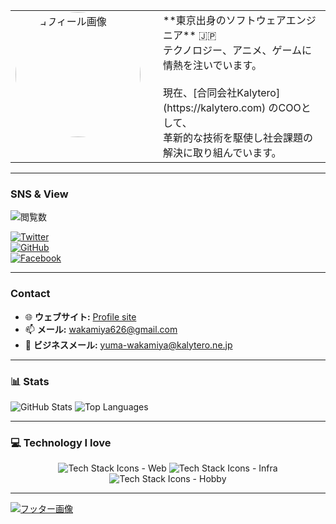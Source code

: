 <table>
  <tr>
    <td valign="top" width="220">
      <img src="https://www.small-engineer.net/images/profile.webp" alt="プロフィール画像" width="200" style="border-radius: 50%;">
    </td>
    <td valign="middle">
      **東京出身のソフトウェアエンジニア** 🇯🇵<br>
      テクノロジー、アニメ、ゲームに情熱を注いでいます。<br><br>
      現在、[合同会社Kalytero](https://kalytero.com) のCOOとして、<br>
      革新的な技術を駆使し社会課題の解決に取り組んでいます。
    </td>
  </tr>
</table>

---

### SNS & View

![閲覧数](https://komarev.com/ghpvc/?username=small-engineer&color=green)

[![Twitter](https://img.shields.io/twitter/follow/WakamiyaYuma?style=social)](https://twitter.com/WakamiyaYuma)  
[![GitHub](https://img.shields.io/github/followers/small-engineer?style=social)](https://github.com/small-engineer)  
[![Facebook](https://img.shields.io/badge/Facebook-プロフィール-blue)](https://facebook.com/yuma.wakamiya)

---

### Contact

- 🌐 **ウェブサイト:** [Profile site](https://wakamiya.blog/)
- 📫 **メール:** [wakamiya626@gmail.com](mailto:wakamiya626@gmail.com)
- 🏢 **ビジネスメール:** [yuma-wakamiya@kalytero.ne.jp](mailto:yuma-wakamiya@kalytero.ne.jp)

---

### 📊 Stats

  <img src="https://github-readme-stats.vercel.app/api?username=small-engineer&show_icons=true&theme=radical" alt="GitHub Stats" />
  <img src="https://github-readme-stats.vercel.app/api/top-langs/?username=small-engineer&layout=compact&theme=radical" alt="Top Languages" />
  
---

### 💻 Technology I love

<p align="center">
  <img src="https://skillicons.dev/icons?i=vscode,js,ts,python,svelte,react,nextjs,remix,astro,tailwind,emotion,threejs,netlify" alt="Tech Stack Icons - Web" />
  <img src="https://skillicons.dev/icons?i=yarn,express,nodejs,docker,terraform,cloudflare,workers,aws,gcp" alt="Tech Stack Icons - Infra" />
  <img src="https://skillicons.dev/icons?i=vim,c,cpp,cmake,linux,ubuntu,debian,redhat,bsd" alt="Tech Stack Icons - Hobby" />
</p>

---

[![フッター画像](https://www.small-engineer.net/images/banner.webp)](https://www.small-engineer.net/)
